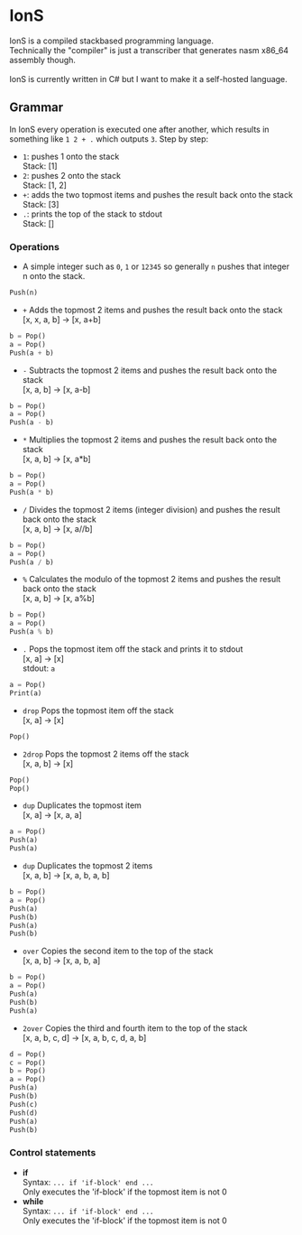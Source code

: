 # IonS
IonS is a compiled stackbased programming language.\
Technically the "compiler" is just a transcriber that generates nasm x86_64 assembly though.\
\
IonS is currently written in C# but I want to make it a self-hosted language.

## Grammar
In IonS every operation is executed one after another, which results in something like ``` 1 2 + . ``` which outputs ```3```.
Step by step:
- ```1```: pushes 1 onto the stack\
Stack: [1]
- ```2```: pushes 2 onto the stack\
Stack: [1, 2]
- ```+```: adds the two topmost items and pushes the result back onto the stack\
Stack: [3]
- ```.```: prints the top of the stack to stdout\
Stack: []
### Operations
* A simple integer such as ```0```, ```1``` or ```12345``` so generally ```n``` pushes that integer n onto the stack.
``` Python
Push(n)
```
* ```+```
Adds the topmost 2 items and pushes the result back onto the stack\
[x, x, a, b] -> [x, a+b]
``` Python
b = Pop()
a = Pop()
Push(a + b)
```
* ```-```
Subtracts the topmost 2 items and pushes the result back onto the stack\
[x, a, b] -> [x, a-b]
``` Python
b = Pop()
a = Pop()
Push(a - b)
```
* ```*```
Multiplies the topmost 2 items and pushes the result back onto the stack\
[x, a, b] -> [x, a*b]
``` Python
b = Pop()
a = Pop()
Push(a * b)
```
* ```/```
Divides the topmost 2 items (integer division) and pushes the result back onto the stack\
[x, a, b] -> [x, a//b]
``` Python
b = Pop()
a = Pop()
Push(a / b)
```
* ```%```
Calculates the modulo of the topmost 2 items and pushes the result back onto the stack\
[x, a, b] -> [x, a%b]
``` Python
b = Pop()
a = Pop()
Push(a % b)
```
* ```.```
Pops the topmost item off the stack and prints it to stdout\
[x, a] -> [x]\
stdout: ```a```
``` Python
a = Pop()
Print(a)
```
* ```drop```
Pops the topmost item off the stack\
[x, a] -> [x]
``` Python
Pop()
```
* ```2drop```
Pops the topmost 2 items off the stack\
[x, a, b] -> [x]
``` Python
Pop()
Pop()
```
* ```dup```
Duplicates the topmost item\
[x, a] -> [x, a, a]
``` Python
a = Pop()
Push(a)
Push(a)
```
* ```dup```
Duplicates the topmost 2 items\
[x, a, b] -> [x, a, b, a, b]
``` Python
b = Pop()
a = Pop()
Push(a)
Push(b)
Push(a)
Push(b)
```
* ```over```
Copies the second item to the top of the stack\
[x, a, b] -> [x, a, b, a]
``` Python
b = Pop()
a = Pop()
Push(a)
Push(b)
Push(a)
```
* ```2over```
Copies the third and fourth item to the top of the stack\
[x, a, b, c, d] -> [x, a, b, c, d, a, b]
``` Python
d = Pop()
c = Pop()
b = Pop()
a = Pop()
Push(a)
Push(b)
Push(c)
Push(d)
Push(a)
Push(b)
```
### Control statements
* **if**\
Syntax: ```... if 'if-block' end ...```\
Only executes the 'if-block' if the topmost item is not 0
* **while**\
Syntax: ```... if 'if-block' end ...```\
Only executes the 'if-block' if the topmost item is not 0
